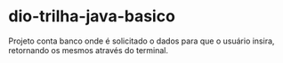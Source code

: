 # dio-trilha-java-basico

Projeto conta banco onde é solicitado o dados para que o usuário insira, retornando os mesmos através do terminal.
